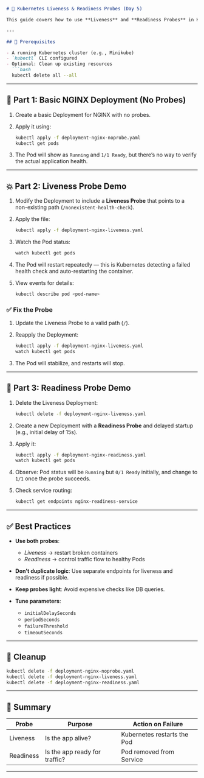 
````markdown
# 🚦 Kubernetes Liveness & Readiness Probes (Day 5)

This guide covers how to use **Liveness** and **Readiness Probes** in Kubernetes to monitor and manage the health of your applications — with hands-on demos using simple NGINX deployments.

---

## 🧰 Prerequisites

- A running Kubernetes cluster (e.g., Minikube)
- `kubectl` CLI configured
- Optional: Clean up existing resources  
  ```bash
  kubectl delete all --all
````

---

## 🧪 Part 1: Basic NGINX Deployment (No Probes)

1. Create a basic Deployment for NGINX with no probes.
2. Apply it using:

   ```bash
   kubectl apply -f deployment-nginx-noprobe.yaml
   kubectl get pods
   ```
3. The Pod will show as `Running` and `1/1 Ready`, but there’s no way to verify the actual application health.

---

## 💥 Part 2: Liveness Probe Demo

1. Modify the Deployment to include a **Liveness Probe** that points to a non-existing path (`/nonexistent-health-check`).
2. Apply the file:

   ```bash
   kubectl apply -f deployment-nginx-liveness.yaml
   ```
3. Watch the Pod status:

   ```bash
   watch kubectl get pods
   ```
4. The Pod will restart repeatedly — this is Kubernetes detecting a failed health check and auto-restarting the container.
5. View events for details:

   ```bash
   kubectl describe pod <pod-name>
   ```

### ✅ Fix the Probe

1. Update the Liveness Probe to a valid path (`/`).
2. Reapply the Deployment:

   ```bash
   kubectl apply -f deployment-nginx-liveness.yaml
   watch kubectl get pods
   ```
3. The Pod will stabilize, and restarts will stop.

---

## 🚦 Part 3: Readiness Probe Demo

1. Delete the Liveness Deployment:

   ```bash
   kubectl delete -f deployment-nginx-liveness.yaml
   ```
2. Create a new Deployment with a **Readiness Probe** and delayed startup (e.g., initial delay of 15s).
3. Apply it:

   ```bash
   kubectl apply -f deployment-nginx-readiness.yaml
   watch kubectl get pods
   ```
4. Observe: Pod status will be `Running` but `0/1 Ready` initially, and change to `1/1` once the probe succeeds.
5. Check service routing:

   ```bash
   kubectl get endpoints nginx-readiness-service
   ```

---

## ✅ Best Practices

* **Use both probes**:

  * *Liveness* → restart broken containers
  * *Readiness* → control traffic flow to healthy Pods

* **Don’t duplicate logic**:
  Use separate endpoints for liveness and readiness if possible.

* **Keep probes light**:
  Avoid expensive checks like DB queries.

* **Tune parameters**:

  * `initialDelaySeconds`
  * `periodSeconds`
  * `failureThreshold`
  * `timeoutSeconds`

---

## 🧹 Cleanup

```bash
kubectl delete -f deployment-nginx-noprobe.yaml
kubectl delete -f deployment-nginx-liveness.yaml
kubectl delete -f deployment-nginx-readiness.yaml
```

---

## 🎯 Summary

| Probe     | Purpose                       | Action on Failure           |
| --------- | ----------------------------- | --------------------------- |
| Liveness  | Is the app alive?             | Kubernetes restarts the Pod |
| Readiness | Is the app ready for traffic? | Pod removed from Service    |

---


